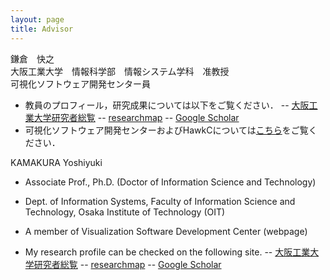 ```yaml
---
layout: page
title: Advisor
---
```


鎌倉　快之  
大阪工業大学　情報科学部　情報システム学科　准教授  
可視化ソフトウェア開発センター員  
  
- 教員のプロフィール，研究成果については以下をご覧ください．
-- [大阪工業大学研究者総覧](http://research-db.oit.ac.jp/html/100000950_ja.html)
-- [researchmap](https://researchmap.jp/y_kamakura?lang=japanese)
-- [Google Scholar](https://scholar.google.co.jp/citations?user=0CkiquIAAAAJ&hl=ja&oi=ao)
- 可視化ソフトウェア開発センターおよびHawkCについては[こちら](https://www.oit.ac.jp/is/projects/vsc/)をご覧ください．

KAMAKURA Yoshiyuki  
- Associate Prof., Ph.D. (Doctor of Information Science and Technology)
- Dept. of Information Systems, Faculty of Information Science and Technology, Osaka Institute of Technology (OIT)
- A member of Visualization Software Development Center (webpage)
  
- My research profile can be checked on the following site.
-- [大阪工業大学研究者総覧](http://research-db.oit.ac.jp/html/100000950_ja.html)
-- [researchmap](https://researchmap.jp/y_kamakura?lang=japanese)
-- [Google Scholar](https://scholar.google.co.jp/citations?user=0CkiquIAAAAJ&hl=ja&oi=ao)
